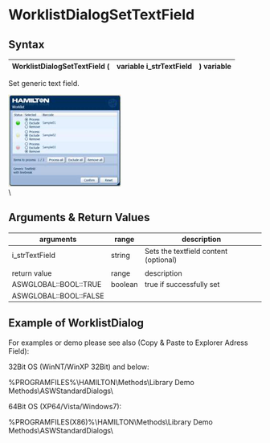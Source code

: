 # WorklistDialogSetTextField

## Syntax

| WorklistDialogSetTextField ( | variable i\_strTextField | ) variable |
| ---------------------------- | ------------------------ | ---------- |

Set generic text field.

![](<../../../../.gitbook/assets/image (20) (1) (1).png>)\
\


## Arguments & Return Values

| arguments              | range   | description                           |
| ---------------------- | ------- | ------------------------------------- |
| i\_strTextField        | string  | Sets the textfield content (optional) |
|                        |         |                                       |
| return value           | range   | description                           |
| ASWGLOBAL::BOOL::TRUE  | boolean | true if successfully set              |
| ASWGLOBAL::BOOL::FALSE |         |                                       |

## Example of WorklistDialog

For examples or demo please see also (Copy & Paste to Explorer Adress Field):

32Bit OS (WinNT/WinXP 32Bit) and below:

%PROGRAMFILES%\HAMILTON\Methods\Library Demo Methods\ASWStandardDialogs\\

64Bit OS (XP64/Vista/Windows7):

%PROGRAMFILES(X86)%\HAMILTON\Methods\Library Demo Methods\ASWStandardDialogs\\
